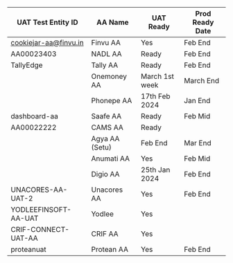 | UAT Test Entity ID    | AA Name          | UAT Ready | Prod Ready Date |
|------------------|------------------|-----------|------------------|
|  cookiejar-aa@finvu.in | Finvu AA         | Yes       | Feb End          |
|  AA00023403           | NADL AA          |    Ready    | Feb End          |
|   TallyEdge               | Tally AA         |    Ready       | Feb End          |
|                  | Onemoney AA      | March 1st week          | March End          |
|                  | Phonepe AA       | 17th Feb 2024          | Jan End          |
|    dashboard-aa              | Saafe AA         |Ready           | Feb Mid          |
| AA00022222                 | CAMS AA          | Ready          |                  |
|                  | Agya AA (Setu)   | Feb End          |  Mar End                |
|                  | Anumati AA       |    Yes    | Feb Mid          |
|                  | Digio AA         |  25th Jan 2024         | Feb End          |
|   UNACORES-AA-UAT-2               | Unacores AA      | Yes          | Feb End          |
| YODLEEFINSOFT-AA-UAT                 | Yodlee           |   Yes          |                | Mar End
|             CRIF-CONNECT-UAT-AA     | CRIF AA          |      Yes     |                  |
|         proteanuat         | Protean AA       | Yes         | Feb End          |

